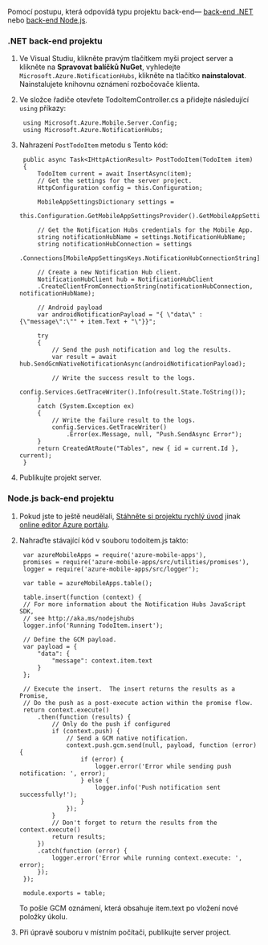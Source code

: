 Pomocí postupu, která odpovídá typu projektu back-end&mdash; [back-end .NET](#dotnet) nebo [back-end Node.js](#nodejs).

### <a name="dotnet"></a>.NET back-end projektu

1. Ve Visual Studiu, klikněte pravým tlačítkem myši project server a klikněte na **Spravovat balíčků NuGet**, vyhledejte `Microsoft.Azure.NotificationHubs`, klikněte na tlačítko **nainstalovat**. Nainstalujete knihovnu oznámení rozbočovače klienta.

2. Ve složce řadiče otevřete TodoItemController.cs a přidejte následující `using` příkazy:

        using Microsoft.Azure.Mobile.Server.Config;
        using Microsoft.Azure.NotificationHubs;

3. Nahrazení `PostTodoItem` metodu s Tento kód:  

      
        public async Task<IHttpActionResult> PostTodoItem(TodoItem item)
        {
            TodoItem current = await InsertAsync(item);
            // Get the settings for the server project.
            HttpConfiguration config = this.Configuration;

            MobileAppSettingsDictionary settings = 
                this.Configuration.GetMobileAppSettingsProvider().GetMobileAppSettings();

            // Get the Notification Hubs credentials for the Mobile App.
            string notificationHubName = settings.NotificationHubName;
            string notificationHubConnection = settings
                .Connections[MobileAppSettingsKeys.NotificationHubConnectionString].ConnectionString;

            // Create a new Notification Hub client.
            NotificationHubClient hub = NotificationHubClient
            .CreateClientFromConnectionString(notificationHubConnection, notificationHubName);

            // Android payload
            var androidNotificationPayload = "{ \"data\" : {\"message\":\"" + item.Text + "\"}}";

            try
            {
                // Send the push notification and log the results.
                var result = await hub.SendGcmNativeNotificationAsync(androidNotificationPayload);

                // Write the success result to the logs.
                config.Services.GetTraceWriter().Info(result.State.ToString());
            }
            catch (System.Exception ex)
            {
                // Write the failure result to the logs.
                config.Services.GetTraceWriter()
                    .Error(ex.Message, null, "Push.SendAsync Error");
            }
            return CreatedAtRoute("Tables", new { id = current.Id }, current);
        }

4. Publikujte projekt server.

### <a name="nodejs"></a>Node.js back-end projektu

1. Pokud jste to ještě neudělali, [Stáhněte si projektu rychlý úvod](app-service-mobile-node-backend-how-to-use-server-sdk.md#download-quickstart) jinak [online editor Azure portálu](app-service-mobile-node-backend-how-to-use-server-sdk.md#online-editor).
 
1. Nahraďte stávající kód v souboru todoitem.js takto:

        var azureMobileApps = require('azure-mobile-apps'),
        promises = require('azure-mobile-apps/src/utilities/promises'),
        logger = require('azure-mobile-apps/src/logger');
        
        var table = azureMobileApps.table();
        
        table.insert(function (context) {
        // For more information about the Notification Hubs JavaScript SDK, 
        // see http://aka.ms/nodejshubs
        logger.info('Running TodoItem.insert');
        
        // Define the GCM payload.
        var payload = {
            "data": {
                "message": context.item.text
            }
        };   
        
        // Execute the insert.  The insert returns the results as a Promise,
        // Do the push as a post-execute action within the promise flow.
        return context.execute()
            .then(function (results) {
                // Only do the push if configured
                if (context.push) {
                    // Send a GCM native notification.
                    context.push.gcm.send(null, payload, function (error) {
                        if (error) {
                            logger.error('Error while sending push notification: ', error);
                        } else {
                            logger.info('Push notification sent successfully!');
                        }
                    });
                }
                // Don't forget to return the results from the context.execute()
                return results;
            })
            .catch(function (error) {
                logger.error('Error while running context.execute: ', error);
            });
        });
        
        module.exports = table;  

    To pošle GCM oznámení, která obsahuje item.text po vložení nové položky úkolu. 

2. Při úpravě souboru v místním počítači, publikujte server project. 
